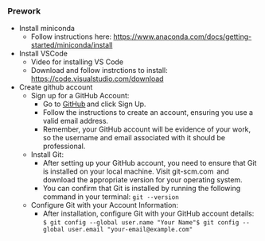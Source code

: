 ### Prework
- Install miniconda
  - Follow instructions here: https://www.anaconda.com/docs/getting-started/miniconda/install
- Install VSCode
  - Video for installing VS Code
  - Download and follow instrctions to install: https://code.visualstudio.com/download
- Create github account
  - Sign up for a GitHub Account:
    - Go to [GitHub](http://github.com) and click Sign Up.
    - Follow the instructions to create an account, ensuring you use a valid email address.
    - Remember, your GitHub account will be evidence of your work, so the username and email associated with it should be professional.
  - Install Git:
    - After setting up your GitHub account, you need to ensure that Git is installed on your local machine. Visit git-scm.com  and download the appropriate version for your operating system.
    - You can confirm that Git is installed by running the following command in your terminal: `git --version`
  - Configure Git with your Account Information:
    - After installation, configure Git with your GitHub account details: `$ git config --global user.name "Your Name"$ git config --global user.email "your-email@example.com"`
